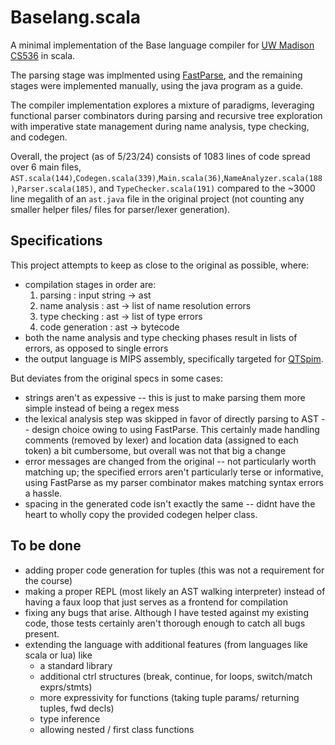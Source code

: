 # Baselang.scala

A minimal implementation of the Base language compiler for [UW Madison CS536](https://pages.cs.wisc.edu/~hasti/cs536/) in scala. 

The parsing stage was implmented using [FastParse](https://com-lihaoyi.github.io/fastparse/), and the remaining stages were implemented manually, using the java program as a guide. 

The compiler implementation explores a mixture of paradigms, leveraging functional parser combinators during parsing and recursive tree exploration with imperative state management during name analysis, type checking, and codegen. 

Overall, the project (as of 5/23/24) consists of 1083 lines of code spread over 6 main files, `AST.scala(144)`,`Codegen.scala(339)`,`Main.scala(36)`,`NameAnalyzer.scala(188)`,`Parser.scala(185)`, and `TypeChecker.scala(191)` compared to the ~3000 line megalith of an `ast.java` file in the original project (not counting any smaller helper files/ files for parser/lexer generation). 

## Specifications

This project attempts to keep as close to the original as possible, where:
- compilation stages in order are:
    1. parsing : input string -> ast
    2. name analysis : ast -> list of name resolution errors
    3. type checking : ast -> list of type errors
    4. code generation : ast -> bytecode
- both the name analysis and type checking phases result in lists of errors, as opposed to single errors
- the output language is MIPS assembly, specifically targeted for [QTSpim](https://spimsimulator.sourceforge.net/).

But deviates from the original specs in some cases:
- strings aren't as expessive -- this is just to make parsing them more simple instead of being a regex mess
- the lexical analysis step was skipped in favor of directly parsing to AST -- design choice owing to using FastParse. This certainly made handling comments (removed by lexer) and location data (assigned to each token) a bit cumbersome, but overall was not that big a change
- error messages are changed from the original -- not particularly worth matching up; the specified errors aren't particularly terse or informative, using FastParse as my parser combinator makes matching syntax errors a hassle.
- spacing in the generated code isn't exactly the same -- didnt have the heart to wholly copy the provided codegen helper class.


## To be done

- adding proper code generation for tuples (this was not a requirement for the course)
- making a proper REPL (most likely an AST walking interpreter) instead of having a faux loop that just serves as a frontend for compilation
- fixing any bugs that arise. Although I have tested against my existing code, those tests certainly aren't thorough enough to catch all bugs present.
- extending the language with additional features (from languages like scala or lua) like
    - a standard library
    - additional ctrl structures (break, continue, for loops, switch/match exprs/stmts)
    - more expressivity for functions (taking tuple params/ returning tuples, fwd decls)
    - type inference 
    - allowing nested / first class functions
